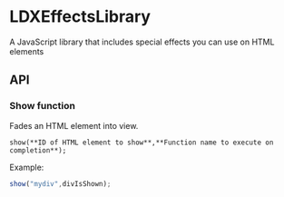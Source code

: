# LDXEffectsLibrary

A JavaScript library that includes special effects you can use on HTML elements

## API

### Show function

Fades an HTML element into view.
```
show(**ID of HTML element to show**,**Function name to execute on completion**);
```
Example:
```javascript
show("mydiv",divIsShown);
```
